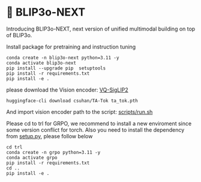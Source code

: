 # 🌌 BLIP3o-NEXT

Introducing BLIP3o-NEXT, next version of unified multimodal building on top of BLIP3o. 


Install package for pretraining and instruction tuning
```Shell
conda create -n blip3o-next python=3.11 -y
conda activate blip3o-next
pip install --upgrade pip  setuptools
pip install -r requirements.txt
pip install -e .
```

please download the Vision encoder: [VQ-SigLIP2](https://huggingface.co/csuhan/TA-Tok/blob/main/ta_tok.pth)
```Shell
huggingface-cli download csuhan/TA-Tok ta_tok.pth 
```
And import vision encoder path to the script: [scripts/run.sh](https://github.com/JiuhaiChen/BLIP3o/blob/BLIP3o-NEXT/scripts/run.sh#L19)


Please cd to trl for GRPO, we recommend to install a new enviroment since some version conflict for torch. Also you need to install the dependency from  [setup.py](https://github.com/JiuhaiChen/BLIP3o/blob/BLIP3o-NEXT/setup.py), please follow below


```Shell
cd trl
conda create -n grpo python=3.11 -y
conda activate grpo
pip install -r requirements.txt
cd ..
pip install -e .
```

